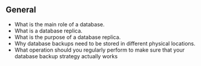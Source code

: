 ## General

- What is the main role of a database.
- What is a database replica.
- What is the purpose of a database replica.
- Why database backups need to be stored in different physical locations.
- What operation should you regularly perform to make sure that your database backup strategy actually works
